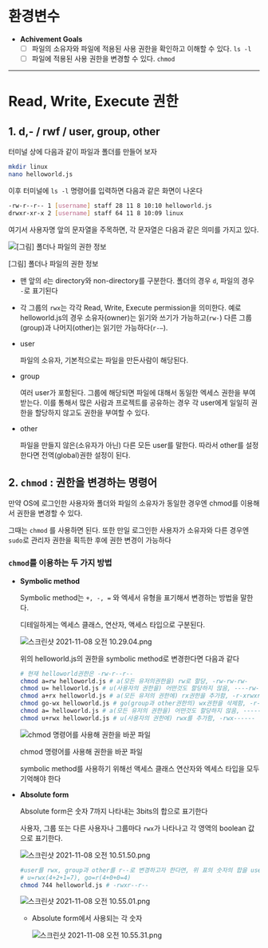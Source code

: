 # 환경변수

- **Achivement Goals**
    - [ ]  파일의 소유자와 파일에 적용된 사용 권한을 확인하고 이해할 수 있다. `ls -l`
    - [ ]  파일에 적용된 사용 권한을 변경할 수 있다. `chmod`

---

# Read, Write, Execute 권한

## 1. d,- / rwf / user, group, other

터미널 상에 다음과 같이 파일과 폴더를 만들어 보자
```bash
mkdir linux
nano helloworld.js
```

이후 터미널에 `ls -l` 명령어를 입력하면 다음과 같은 화면이 나온다

```bash
-rw-r--r-- 1 [username] staff 28 11 8 10:10 helloworld.js
drwxr-xr-x 2 [username] staff 64 11 8 10:09 linux
```

여기서 사용자명 앞의 문자열을 주목하면, 각 문자열은 다음과 같은 의미를 가지고 있다.

![[그림] 폴더나 파일의 권한 정보](https://s3-us-west-2.amazonaws.com/secure.notion-static.com/bf158532-b16c-44ce-9c5b-0b9250f2d57b/Untitled.png)

[그림] 폴더나 파일의 권한 정보

- 맨 앞의 `d`는 directory와 non-directory를 구분한다. 폴더의 경우 `d`, 파일의 경우 `-`로 표기된다
- 각 그룹의 `rwx`는 각각 Read, Write, Execute permission을 의미한다. 예로  helloworld.js의 경우  소유자(owner)는 읽기와 쓰기가 가능하고(`rw-`) 다른 그룹(group)과 나머지(other)는 읽기만 가능하다(`r-—`).
- user
    
    파일의 소유자, 기본적으로는 파일을 만든사람이 해당된다.
    
- group
    
    여러 user가 포함된다. 그룹에 해당되면 파일에 대해서 동일한 엑세스 권한을 부여받는다. 이를 통해서 많은 사람과 프로젝트를 공유하는 경우 각 user에게 일일히 권한을 할당하지 않고도 권한을 부여할 수 있다.
    
- other
    
    파일을 만들지 않은(소유자가 아닌) 다른 모든 user를 말한다. 따라서 other를 설정한다면 전역(global)권한 설정이 된다.
    

## 2. `chmod` : 권한을 변경하는 명령어

만약 OS에 로그인한 사용자와 폴더와 파일의 소유자가 동일한 경우엔 chmod를 이용해서 권한을 변경할 수 있다.

그때는 `chmod` 를 사용하면 된다. 또한 만일 로그인한 사용자가 소유자와 다른 경우엔 `sudo`로 관리자 권한을 획득한 후에 권한 변경이 가능하다

### `chmod`를 이용하는 두 가지 방법

- **Symbolic method**
    
    Symbolic method는 `+, -, =` 와 엑세서 유형을 표기해서 변경하는 방법을 말한다.
    
    디테일하게는 엑세스 클래스, 연산자, 액세스 타입으로 구분된다.
    
    ![스크린샷 2021-11-08 오전 10.29.04.png](https://s3-us-west-2.amazonaws.com/secure.notion-static.com/b899d02c-0caa-44b6-b83c-903eab4e96d7/스크린샷_2021-11-08_오전_10.29.04.png)
    
    위의 helloworld.js의 권한을 symbolic method로 변경한다면 다음과 같다
    
    ```bash
    # 현재 helloworld권한은 -rw-r--r--
    chmod a=rw helloworld.js # a(모든 유저의권한을) rw로 할당, -rw-rw-rw-
    chmod u= helloworld.js # u(사용자의 권한을) 어떤것도 할당하지 않음, ----rw-rw-
    chmod a+rx helloworld.js # a(모든 유저의 권한에) rx권한을 추가함, -r-xrwxrwx
    chmod go-wx helloworld.js # go(group과 other권한의) wx권한을 삭제함, -r-xr--r--
    chmod a= helloworld.js # a(모든 유저의 권한을) 어떤것도 할당하지 않음, ----------
    chmod u+rwx helloworld.js # u(사용자의 권한에) rwx를 추가함, -rwx------
    ```
    
    ![chmod 명령어를 사용해 권한을 바꾼 파일](https://s3-us-west-2.amazonaws.com/secure.notion-static.com/590339a4-45a5-4cad-8964-f968cb0c2ae9/스크린샷_2021-11-08_오전_10.48.35.png)
    
    chmod 명령어를 사용해 권한을 바꾼 파일
    
    symbolic method를 사용하기 위해선 액세스 클래스 연산자와 엑세스 타입을 모두 기억해야 한다
    
- **Absolute form**
    
    Absolute form은 숫자 7까지 나타내는 3bits의 합으로 표기한다
    
    사용자, 그룹 또는 다른 사용자나 그룹마다 `rwx`가 나타나고 각 영역의 boolean 값으로 표기한다.
    
    ![스크린샷 2021-11-08 오전 10.51.50.png](https://s3-us-west-2.amazonaws.com/secure.notion-static.com/145dbb08-e7ae-477c-bdb9-a3f2483af147/스크린샷_2021-11-08_오전_10.51.50.png)
    
    ```bash
    #user를 rwx, group과 other를 r--로 변경하고자 한다면, 위 표의 숫자의 합을 user, group, other 순으로 입력하여 사용한다
    # u=rwx(4+2+1=7), go=r(4+0+0=4)
    chmod 744 helloworld.js # -rwxr--r--
    ```
    
    ![스크린샷 2021-11-08 오전 10.55.01.png](https://s3-us-west-2.amazonaws.com/secure.notion-static.com/b059d18a-9a70-4b1c-bdc3-e5c7654b9c11/스크린샷_2021-11-08_오전_10.55.01.png)
    
    - Absolute form에서 사용되는 각 숫자
        
        ![스크린샷 2021-11-08 오전 10.55.31.png](https://s3-us-west-2.amazonaws.com/secure.notion-static.com/d2dad62d-0d36-47dc-ac4a-654860e36b97/스크린샷_2021-11-08_오전_10.55.31.png)
